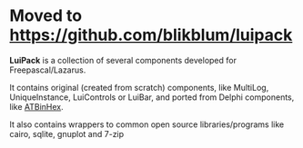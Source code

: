 # Moved to https://github.com/blikblum/luipack #

**LuiPack** is a collection of several components developed for Freepascal/Lazarus.

It contains original (created from scratch) components, like MultiLog, UniqueInstance, LuiControls or LuiBar, and ported from Delphi components, like [ATBinHex](ATBinHex.md).

It also contains wrappers to common open source libraries/programs like cairo, sqlite, gnuplot and 7-zip